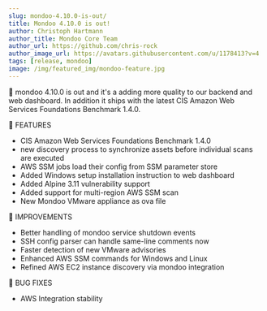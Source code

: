 ```yaml
---
slug: mondoo-4.10.0-is-out/
title: Mondoo 4.10.0 is out!
author: Christoph Hartmann
author_title: Mondoo Core Team
author_url: https://github.com/chris-rock
author_image_url: https://avatars.githubusercontent.com/u/1178413?v=4
tags: [release, mondoo]
image: /img/featured_img/mondoo-feature.jpg
---
```


🥳 mondoo 4.10.0 is out and it's a adding more quality to our backend and web dashboard. In addition it ships with the latest CIS Amazon Web Services Foundations Benchmark 1.4.0.

:tada: FEATURES

- CIS Amazon Web Services Foundations Benchmark 1.4.0
- new discovery process to synchronize assets before individual scans are executed
- AWS SSM jobs load their config from SSM parameter store
- Added Windows setup installation instruction to web dashboard
- Added Alpine 3.11 vulnerability support
- Added support for multi-region AWS SSM scan
- New Mondoo VMware appliance as ova file

🧹 IMPROVEMENTS

- Better handling of mondoo service shutdown events
- SSH config parser can handle same-line comments now
- Faster detection of new VMware advisories
- Enhanced AWS SSM commands for Windows and Linux
- Refined AWS EC2 instance discovery via mondoo integration

:bug: BUG FIXES

- AWS Integration stability
